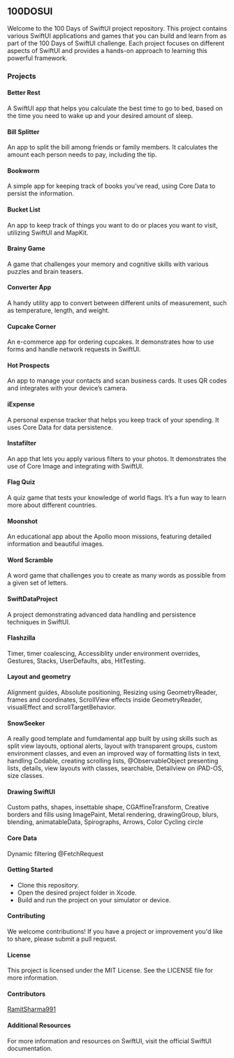 ## 100DOSUI
Welcome to the 100 Days of SwiftUI project repository. This project contains various SwiftUI applications and games that you can build and learn from as part of the 100 Days of SwiftUI challenge. Each project focuses on different aspects of SwiftUI and provides a hands-on approach to learning this powerful framework.

### Projects
#### Better Rest
A SwiftUI app that helps you calculate the best time to go to bed, based on the time you need to wake up and your desired amount of sleep.

#### Bill Splitter
An app to split the bill among friends or family members. It calculates the amount each person needs to pay, including the tip.


#### Bookworm
A simple app for keeping track of books you’ve read, using Core Data to persist the information.

#### Bucket List
An app to keep track of things you want to do or places you want to visit, utilizing SwiftUI and MapKit.

#### Brainy Game
A game that challenges your memory and cognitive skills with various puzzles and brain teasers.

#### Converter App
A handy utility app to convert between different units of measurement, such as temperature, length, and weight.

#### Cupcake Corner
An e-commerce app for ordering cupcakes. It demonstrates how to use forms and handle network requests in SwiftUI.

#### Hot Prospects
An app to manage your contacts and scan business cards. It uses QR codes and integrates with your device’s camera.

#### iExpense
A personal expense tracker that helps you keep track of your spending. It uses Core Data for data persistence.

#### Instafilter
An app that lets you apply various filters to your photos. It demonstrates the use of Core Image and integrating with SwiftUI.

#### Flag Quiz
A quiz game that tests your knowledge of world flags. It’s a fun way to learn more about different countries.

#### Moonshot
An educational app about the Apollo moon missions, featuring detailed information and beautiful images.

#### Word Scramble
A word game that challenges you to create as many words as possible from a given set of letters.

#### SwiftDataProject
A project demonstrating advanced data handling and persistence techniques in SwiftUI. 

#### Flashzilla 
Timer,  timer coalescing, Accessiblity under environment overrides, Gestures, Stacks, UserDefaults, abs, HitTesting.

#### Layout and geometry
Alignment guides, Absolute positioning, Resizing using GeometryReader, frames and coordinates, ScrollView effects inside GeometryReader, visualEffect and scrollTargetBehavior.

#### SnowSeeker 
A really good template and fumdamental app built by using skills such as split view layouts, optional alerts, layout with transparent groups, custom environment classes, and even an improved way of formatting lists in text, handling Codable, creating scrolling lists, @ObservableObject presenting lists, details, view layouts with classes, searchable, Detailview on iPAD-OS, size classes. 

#### Drawing SwiftUI
Custom paths, shapes, insettable shape, CGAffineTransform, Creative borders and fills using ImagePaint, Metal rendering, drawingGroup, blurs, blending, animatableData, Spirographs, Arrows, Color Cycling circle

#### Core Data
Dynamic filtering @FetchRequest 

#### Getting Started
- Clone this repository.
- Open the desired project folder in Xcode.
- Build and run the project on your simulator or device.

#### Contributing
We welcome contributions! If you have a project or improvement you'd like to share, please submit a pull request.

#### License
This project is licensed under the MIT License. See the LICENSE file for more information.

#### Contributors
[RamitSharma991](https://github.com/RamitSharma991)

#### Additional Resources
For more information and resources on SwiftUI, visit the official SwiftUI documentation.
